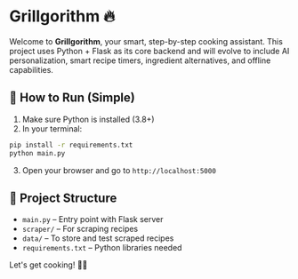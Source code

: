 # Grillgorithm 🔥

Welcome to **Grillgorithm**, your smart, step-by-step cooking assistant. This project uses Python + Flask as its core backend and will evolve to include AI personalization, smart recipe timers, ingredient alternatives, and offline capabilities.

## 🚀 How to Run (Simple)

1. Make sure Python is installed (3.8+)
2. In your terminal:
```bash
pip install -r requirements.txt
python main.py
```
3. Open your browser and go to `http://localhost:5000`

## 📂 Project Structure

- `main.py` – Entry point with Flask server
- `scraper/` – For scraping recipes
- `data/` – To store and test scraped recipes
- `requirements.txt` – Python libraries needed

Let's get cooking! 👨‍🍳